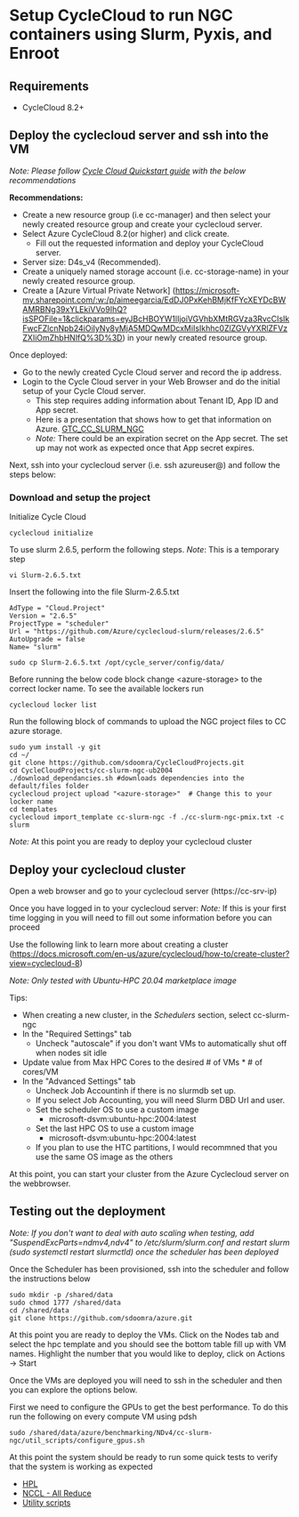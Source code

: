 # Setup CycleCloud to run NGC containers using Slurm, Pyxis, and Enroot

## Requirements
* CycleCloud 8.2+

## Deploy the cyclecloud server and ssh into the VM
_Note: Please follow [Cycle Cloud Quickstart guide](https://docs.microsoft.com/en-us/azure/cyclecloud/qs-install-marketplace?view=cyclecloud-8) with the below recommendations_

__Recommendations:__
- Create a new resource group (i.e cc-manager) and then select your newly created resource group and create your cyclecloud server.
- Select Azure CycleCloud 8.2(or higher) and click create.
    - Fill out the requested information and deploy your CycleCloud server.
- Server size: D4s_v4 (Recommended).
- Create a uniquely named storage account (i.e. cc-storage-name) in your newly created resource group.
- Create a [Azure Virtual Private Network] (https://microsoft-my.sharepoint.com/:w:/p/aimeegarcia/EdDJ0PxKehBMjKfFYcXEYDcBWAMRBNg39xYLEkiVVo9IhQ?isSPOFile=1&clickparams=eyJBcHBOYW1lIjoiVGVhbXMtRGVza3RvcCIsIkFwcFZlcnNpb24iOiIyNy8yMjA5MDQwMDcxMiIsIkhhc0ZlZGVyYXRlZFVzZXIiOmZhbHNlfQ%3D%3D) in your newly created resource group.  

Once deployed:
 - Go to the newly created Cycle Cloud server and record the ip address. 
 - Login to the Cycle Cloud server in your Web Browser and do the initial setup of your Cycle Cloud server. 
    - This step requires adding information about Tenant ID, App ID and App secret. 
    - Here is a presentation that shows how to get that information on Azure. [GTC_CC_SLURM_NGC](https://microsoft.sharepoint.com/teams/HPCAIBenchmarking/_layouts/15/stream.aspx?id=%2Fteams%2FHPCAIBenchmarking%2FShared%20Documents%2FConferences%2FGTC%2DCC%2DSlurm%2DNGC%2Emp4)
    - _Note:_ There could be an expiration secret on the App secret. The set up may not work as expected once that App secret expires.  
 
 
Next, ssh into your cyclecloud server (i.e. ssh azureuser@<cc-srv-ip>) and follow the steps below:

### Download and setup the project
Initialize Cycle Cloud
```shell
cyclecloud initialize
```
To use slurm 2.6.5, perform the following steps. _Note_: This is a temporary step
 ```shell
 vi Slurm-2.6.5.txt
 ```
Insert the following into the file Slurm-2.6.5.txt
```shell
AdType = "Cloud.Project"
Version = "2.6.5"
ProjectType = "scheduler"
Url = "https://github.com/Azure/cyclecloud-slurm/releases/2.6.5"
AutoUpgrade = false
Name= "slurm"
```
```shell
sudo cp Slurm-2.6.5.txt /opt/cycle_server/config/data/
```
  
Before running the below code block change \<azure-storage\> to the correct locker name. To see the available lockers run
```shell
cyclecloud locker list 
```
Run the following block of commands to upload the NGC project files to CC azure storage. 
```shell
sudo yum install -y git
cd ~/
git clone https://github.com/sdoomra/CycleCloudProjects.git
cd CycleCloudProjects/cc-slurm-ngc-ub2004
./download_dependancies.sh #downloads dependencies into the default/files folder
cyclecloud project upload "<azure-storage>"  # Change this to your locker name
cd templates
cyclecloud import_template cc-slurm-ngc -f ./cc-slurm-ngc-pmix.txt -c slurm
```

_Note:_ At this point you are ready to deploy your cyclecloud cluster

## Deploy your cyclecloud cluster
Open a web browser and go to your cyclecloud server (https://cc-srv-ip)

Once you have logged in to your cyclecloud server:
_Note:_ If this is your first time logging in you will need to fill out some information before you can proceed

Use the following link to learn more about creating a cluster (https://docs.microsoft.com/en-us/azure/cyclecloud/how-to/create-cluster?view=cyclecloud-8)

_Note: Only tested with Ubuntu-HPC 20.04 marketplace image_
 
 Tips: 
 - When creating a new cluster, in the _Schedulers_ section, select cc-slurm-ngc
 - In the "Required Settings" tab
   - Uncheck "autoscale" if you don't want VMs to automatically shut off when nodes sit idle 
  - Update value from Max HPC Cores to the desired # of VMs * # of cores/VM
 - In the "Advanced Settings" tab
   - Uncheck Job Accountinh if there is no slurmdb set up.
   - If you select Job Accounting, you will need Slurm DBD Url and user. 
   - Set the scheduler OS to use a custom image
     - microsoft-dsvm:ubuntu-hpc:2004:latest
   - Set the last HPC OS to use a custom image
     - microsoft-dsvm:ubuntu-hpc:2004:latest
   - If you plan to use the HTC partitions, I would recommned that you use the same OS image as the others
   
 At this point, you can start your cluster from the Azure Cyclecloud server on the webbrowser. 

 ## Testing out the deployment
 _Note: If you don't want to deal with auto scaling when testing, add "SuspendExcParts=ndmv4,ndv4" to /etc/slurm/slurm.conf and restart slurm (sudo systemctl restart slurmctld) once the scheduler has been deployed_
    
 Once the Scheduler has been provisioned, ssh into the scheduler and follow the instructions below
```shell
sudo mkdir -p /shared/data
sudo chmod 1777 /shared/data
cd /shared/data
git clone https://github.com/sdoomra/azure.git
```

At this point you are ready to deploy the VMs. Click on the Nodes tab and select the hpc template and you should see the bottom table fill up with VM names. Highlight the number that you would like to deploy, click on Actions -> Start
    
Once the VMs are deployed you will need to ssh in the scheduler and then you can explore the options below.

First we need to configure the GPUs to get the best performance. To do this run the following on every compute VM using pdsh
```shell
sudo /shared/data/azure/benchmarking/NDv4/cc-slurm-ngc/util_scripts/configure_gpus.sh
```
    
At this point the system should be ready to run some quick tests to verify that the system is working as expected
 - [HPL](https://github.com/sdoomra/azure/tree/master/benchmarking/NDv4/cc-slurm-ngc/hpl)
 - [NCCL - All Reduce](https://github.com/sdoomra/azure/tree/master/benchmarking/NDv4/cc-slurm-ngc/nccl)
 - [Utility scripts](https://github.com/sdoomra/azure/tree/master/benchmarking/NDv4/cc-slurm-ngc/util_scripts)
